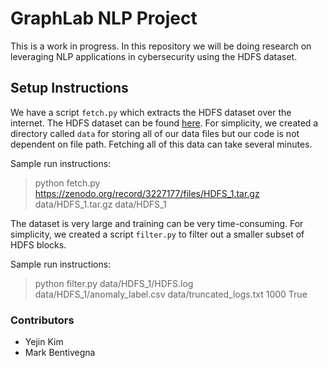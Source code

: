 # GraphLab NLP Project

This is a work in progress. In this repository we will be doing research on leveraging NLP applications in cybersecurity using the HDFS dataset.

## Setup Instructions

We have a script `fetch.py` which extracts the HDFS dataset over the internet. The HDFS dataset can be found [here](https://zenodo.org/record/3227177#.YopouOzML0o). For simplicity, we created a directory called `data` for storing all of our data files but our code is not dependent on file path. Fetching all of this data can take several minutes.

Sample run instructions:

> python fetch.py https://zenodo.org/record/3227177/files/HDFS_1.tar.gz data/HDFS_1.tar.gz data/HDFS_1

The dataset is very large and training can be very time-consuming. For simplicity, we created a script `filter.py` to filter out a smaller subset of HDFS blocks.

Sample run instructions:

> python filter.py data/HDFS_1/HDFS.log data/HDFS_1/anomaly_label.csv data/truncated_logs.txt 1000 True


### Contributors
<ul>

<li>Yejin Kim</li>
<li>Mark Bentivegna</li>

</ul>
